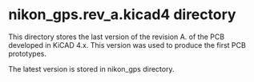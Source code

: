# nikon_gps.rev_a.kicad4 directory

This directory stores the last version of the revision A. of the PCB developed in KiCAD 4.x. This version was used to produce the first PCB prototypes.

The latest version is stored in nikon_gps directory.
